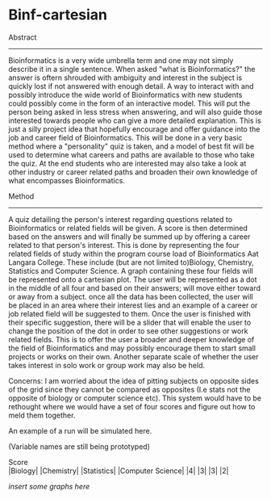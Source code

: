 # Binf-cartesian

Abstract
____________________________________

Bioinformatics is a very wide umbrella term and one may not simply describe it in a single sentence. When asked "what is Bioinformatics?" the answer is oftern shrouded with ambiguity and interest in the subject is quickly lost if not answered with enough detail. A way to interact with and possibly introduce the wide world of Bioinformatics with new students could possibly come in the form of an interactive model. This will put the person being asked in less stress when answering, and will also guide those interested towards people who can give a more detailed explanation. This is just a silly project idea that hopefully encourage and offer guidance into the job and career field of Bioinformatics. This will be done in a very basic method where a "personality" quiz is taken, and a model of best fit will be used to determine what careers and paths are available to those who take the quiz. At the end students who are interested may also take a look at other industry or career related paths and broaden their own knowledge of what encompasses Bioinformatics.


Method
____________________________________

A quiz detailing the person's interest regarding questions related to Bioinformatics or related fields will be given. A score is then determined based on the answers and will finally be summed up by offering a career related to that person's interest. This is done by representing the four related fields of study within the program course load of Bioinformatics Aat Langara College. These include (but are not limited to)Biology, Chemistry, Statistics and Computer Science. A graph containing these four fields will be represented onto a cartesian plot. The user will be represented as a dot in the middle of all four and based on their answers; will move either toward or away from a subject. once all the data has been collected, the user will be placed in an area where their interest lies and an example of a career or job related field will be suggested to them. 
Once the user is finished with their specific suggestion, there will be a slider that will enable the user to change the position of the dot in order to see other suggestions or work related fields. This is to offer the user a broader and deeper knowledge of the field of Bioinformatics and may possibly encourage them to start small projects or works on their own. Another separate scale of whether the user takes interest in solo work or group work may also be held.

Concerns:
I am worried about the idea of pitting subjects on opposite sides of the grid since they cannot be compared as opposites (I.e stats not the opposite of biology or computer science etc). This system would have to be rethought where we would have a set of four scores and figure out how to meld them together.

An example of a run will be simulated here.       


(Variable names are still being prototyped)       


Score                       
|Biology| |Chemistry| |Statistics| |Computer Science|
|4| |3| |3| |2| 


*insert some graphs here*




